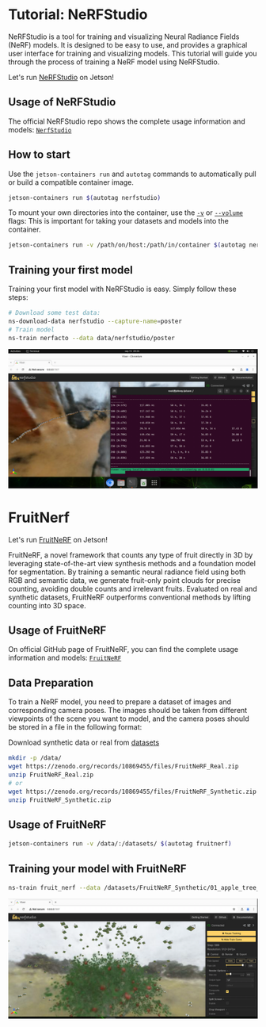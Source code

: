 # Tutorial: NeRFStudio 

NeRFStudio is a tool for training and visualizing Neural Radiance Fields (NeRF) models. It is designed to be easy to use, and provides a graphical user interface for training and visualizing models. This tutorial will guide you through the process of training a NeRF model using NeRFStudio.

Let's run [NeRFStudio](https://docs.nerf.studio/index.html) on Jetson!

## Usage of NeRFStudio

The official NeRFStudio repo shows the complete usage information and models: [`NerfStudio`](https://docs.nerf.studio/)



## How to start

Use the `jetson-containers run` and `autotag` commands to automatically pull or build a compatible container image.

```bash
jetson-containers run $(autotag nerfstudio)
```
To mount your own directories into the container, use the [`-v`](https://docs.docker.com/engine/reference/commandline/run/#volume) or [`--volume`](https://docs.docker.com/engine/reference/commandline/run/#volume) flags:
This is important for taking your datasets and models into the container. 
```bash
jetson-containers run -v /path/on/host:/path/in/container $(autotag nerfstudio)
```

## Training your first model

Training your first model with NeRFStudio is easy. Simply follow these steps:
```bash
# Download some test data:
ns-download-data nerfstudio --capture-name=poster
# Train model
ns-train nerfacto --data data/nerfstudio/poster
```
![first_nerf.png](../images/first_nerf.png)

# FruitNerf

Let's run [FruitNeRF](https://meyerls.github.io/fruit_nerf/) on Jetson!

FruitNeRF, a novel framework that counts any type of fruit directly in 3D by leveraging state-of-the-art view synthesis methods and a foundation model for segmentation. By training a semantic neural radiance field using both RGB and semantic data, we generate fruit-only point clouds for precise counting, avoiding double counts and irrelevant fruits. Evaluated on real and synthetic datasets, FruitNeRF outperforms conventional methods by lifting counting into 3D space.

## Usage of FruitNeRF
On official GitHub page of FruitNeRF, you can find the complete usage information and models: [`FruitNeRF`](https://github.com/meyerls/FruitNeRF)


## Data Preparation

To train a NeRF model, you need to prepare a dataset of images and corresponding camera poses. The images should be taken from different viewpoints of the scene you want to model, and the camera poses should be stored in a file in the following format:

Download synthetic data or real from [datasets](https://zenodo.org/records/10869455)
```bash
mkdir -p /data/
wget https://zenodo.org/records/10869455/files/FruitNeRF_Real.zip
unzip FruitNeRF_Real.zip
# or
wget https://zenodo.org/records/10869455/files/FruitNeRF_Synthetic.zip
unzip FruitNeRF_Synthetic.zip
```

## Usage of FruitNeRF
```bash
jetson-containers run -v /data/:/datasets/ $(autotag fruitnerf)
```

## Training your model with FruitNeRF
```bash 
ns-train fruit_nerf --data /datasets/FruitNeRF_Synthetic/01_apple_tree_1024x1024_#300 --output-dir /datasets/FruitNeRF_Synthetic/01_apple_tree_1024x1024_#300
```

![fruit_nerf.png](../images/fruit_nerf.png)
